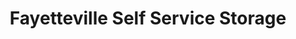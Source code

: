 ---
title: "Fayetteville Self Service Storage"
url: /fayetteville/fayetteville-self-service-storage/
shop: Mieten
---